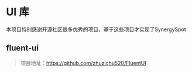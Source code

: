 # UI 库

本项目特别感谢开源社区很多优秀的项目，基于这些项目才实现了SynergySpot

## fluent-ui

> 项目地址：https://github.com/zhuzichu520/FluentUI

